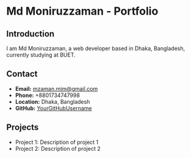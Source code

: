 # Md Moniruzzaman - Portfolio

## Introduction
I am Md Moniruzzaman, a web developer based in Dhaka, Bangladesh, currently studying at BUET.

## Contact
- **Email:** [mzaman.mim@gmail.com](mailto:mzaman.mim@gmail.com)
- **Phone:** +8801734747998
- **Location:** Dhaka, Bangladesh
- **GitHub:** [YourGitHubUsername](https://github.com/YourGitHubUsername)

## Projects
- Project 1: Description of project 1
- Project 2: Description of project 2

<!-- Feel free to add more sections as needed -->

